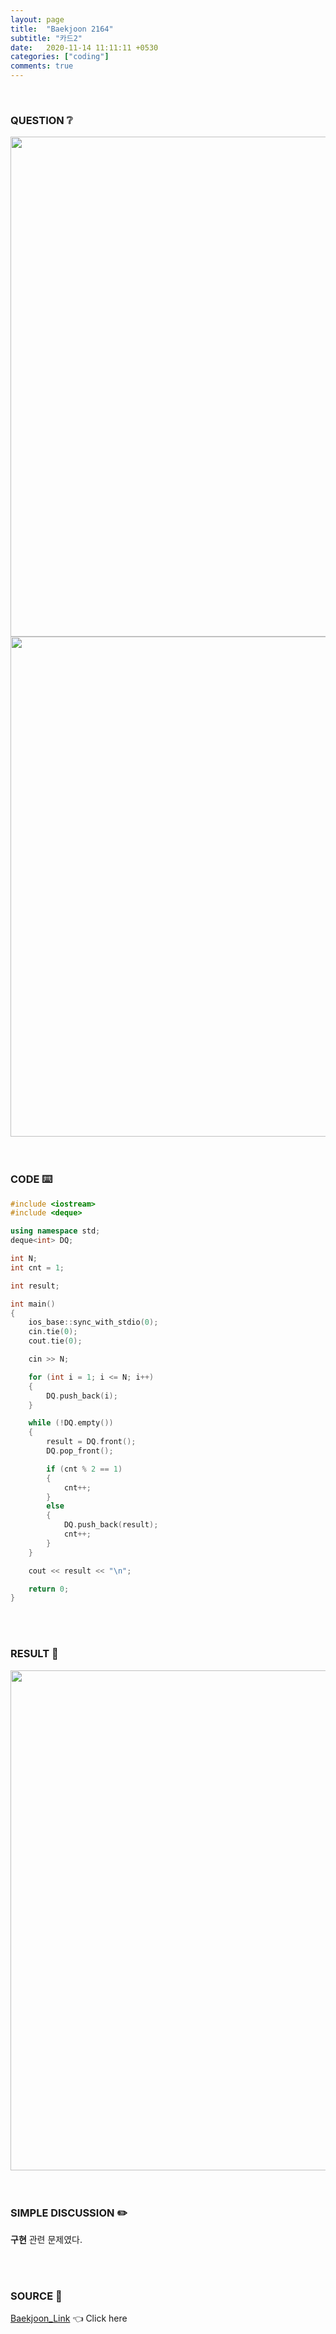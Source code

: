 ```yaml
---
layout: page
title:  "Baekjoon 2164"
subtitle: "카드2"
date:   2020-11-14 11:11:11 +0530
categories: ["coding"]
comments: true
---
```


<br>

### QUESTION ❔

<img src="{{ '/assets/baekjoon/2164.jpg' }}" style="width: 800px; height: auto; margin-left: auto; margin-right: auto; display: block;">
<img src="{{ '/assets/baekjoon/2164a.jpg' }}" style="width: 800px; height: auto; margin-left: auto; margin-right: auto; display: block;">  

<br>
<br>

### CODE ⌨️

```c++
#include <iostream>
#include <deque>

using namespace std;
deque<int> DQ;

int N;
int cnt = 1;

int result;

int main()
{
	ios_base::sync_with_stdio(0);
	cin.tie(0);
	cout.tie(0);

	cin >> N;

	for (int i = 1; i <= N; i++)
	{
		DQ.push_back(i);
	}

	while (!DQ.empty())
	{
		result = DQ.front();
		DQ.pop_front();

		if (cnt % 2 == 1)
		{
			cnt++;
		}
		else
		{
			DQ.push_back(result);
			cnt++;
		}
	}

	cout << result << "\n";

	return 0;
}
```  

<br>
<br>

### RESULT 💛

<img src="{{ '/assets/baekjoon/2164r.jpg' }}" style="width: 800px; height: auto; margin-left: auto; margin-right: auto; display: block;">  

<br>
<br>

### SIMPLE DISCUSSION ✏️

**구현** 관련 문제였다.  

<br>
<br>

### SOURCE 💎

[Baekjoon_Link][link] 👈 Click here  

<br>

<script src="https://utteranc.es/client.js"
        repo="DCherish/DCherish.github.io"
        issue-term="pathname"
        theme="boxy-light"
        crossorigin="anonymous"
        async>
</script>

[link]: https://www.acmicpc.net/problem/2164